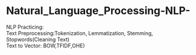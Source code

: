 # Natural_Language_Processing-NLP-
NLP Practicing: <br>Text Preprocessing:Tokenization, Lemmatization, Stemming, Stopwords(Cleaning Text) <br> Text to Vector: BOW,TFIDF,OHE)
